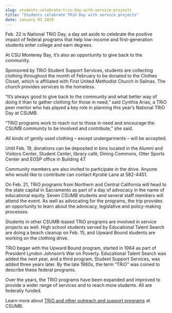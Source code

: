 ```yaml
---
slug: students-celebrate-trio-day-with-service-projects
title: "Students celebrate TRiO Day with service projects"
date: January 01 2020
---
```


 
<p>
  Feb. 22 is National TRiO Day, a day set aside to celebrate the positive impact
  of federal programs that help low-income and first-generation students enter
  college and earn degrees.
</p>
<p>
  At CSU Monterey Bay, it’s also an opportunity to give back to the community.
</p>
<p>
  Sponsored by TRiO Student Support Services, students are collecting clothing
  throughout the month of February to be donated to the Clothes Closet, which is
  affiliated with First United Methodist Church in Salinas. The church provides
  services to the homeless.
</p>
<p>
  “It’s always good to give back to the community and what better way of doing
  it than to gather clothing for those in need,” said Cynthia Arias, a TRiO peer
  mentor who has played a key role in planning this year’s National TRiO Day at
  CSUMB.
</p>
<p>
  “TRiO programs work to reach out to those in need and encourage the CSUMB
  community to be involved and contribute,” she said.
</p>
<p>
  All kinds of gently used clothing – except undergarments – will be accepted.
</p>
<p>
  Until Feb. 19, donations can be deposited in bins located in the Alumni and
  Visitors Center, Student Center, library café, Dining Commons, Otter Sports
  Center and EOSP office in Building 47.
</p>
<p>
  Community members are also invited to participate in the drive. Anyone who
  would like to contribute can contact Kyrstie Lane at 582-4451.
</p>
<p>
  On Feb. 21, TRiO programs from Northern and Central California will head to
  the state capital in Sacramento as part of a day of advocacy in the name of
  educational equity. Seven CSUMB students and several staff members will attend
  the event. As well as advocating for the programs, the trip provides an
  opportunity to learn about the advocacy, legislative and policy-making
  processes.
</p>
<p>
  Students in other CSUMB-based TRiO programs are involved in service projects
  as well. High school students served by Educational Talent Search are doing a
  beach cleanup on Feb. 15, and Upward Bound students are working on the
  clothing drive.
</p>
<p>
  TRiO began with the Upward Bound program, started in 1964 as part of President
  Lyndon Johnson’s War on Poverty. Educational Talent Search was added the next
  year, and a third program, Student Support Services, was added three years
  later. By the late 1960s, the term “TRiO” was coined to describe these federal
  programs.
</p>
<p>
  Over the years, the TRiO programs have been expanded and improved to provide a
  wider range of services and to reach more students. All are federally funded.
</p>
<p>
  Learn more about
  <a href="https://eosp.csumb.edu/early-outreach-and-support-programs"
    >TRiO and other outreach and support programs</a
  >
  at CSUMB.
</p>
<p></p>
<p></p>
<p></p>
<p></p>
 
